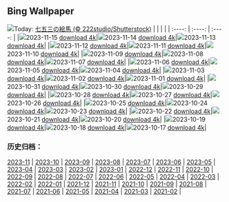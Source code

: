## Bing Wallpaper
![](https://global.bing.com/th?id=OHR.ShichiGoSan2023_JA-JP6423389600_UHD.jpg&w=1000)Today: [七五三の絵馬 (© 222studio/Shutterstock)](https://global.bing.com/th?id=OHR.ShichiGoSan2023_JA-JP6423389600_UHD.jpg)
|      |      |      |
| :----: | :----: | :----: |
|![](https://global.bing.com/th?id=OHR.ShichiGoSan2023_JA-JP6423389600_UHD.jpg&pid=hp&w=384&h=216&rs=1&c=4)2023-11-15 [download 4k](https://global.bing.com/th?id=OHR.ShichiGoSan2023_JA-JP6423389600_UHD.jpg)|![](https://global.bing.com/th?id=OHR.RussellLupines_JA-JP1047682065_UHD.jpg&pid=hp&w=384&h=216&rs=1&c=4)2023-11-14 [download 4k](https://global.bing.com/th?id=OHR.RussellLupines_JA-JP1047682065_UHD.jpg)|![](https://global.bing.com/th?id=OHR.OliveOrchard_JA-JP4824162139_UHD.jpg&pid=hp&w=384&h=216&rs=1&c=4)2023-11-13 [download 4k](https://global.bing.com/th?id=OHR.OliveOrchard_JA-JP4824162139_UHD.jpg)|
|![](https://global.bing.com/th?id=OHR.DiwaliAyodhya_JA-JP0829173693_UHD.jpg&pid=hp&w=384&h=216&rs=1&c=4)2023-11-12 [download 4k](https://global.bing.com/th?id=OHR.DiwaliAyodhya_JA-JP0829173693_UHD.jpg)|![](https://global.bing.com/th?id=OHR.SarekSweden_JA-JP0736730927_UHD.jpg&pid=hp&w=384&h=216&rs=1&c=4)2023-11-11 [download 4k](https://global.bing.com/th?id=OHR.SarekSweden_JA-JP0736730927_UHD.jpg)|![](https://global.bing.com/th?id=OHR.BadlandsSunrise_JA-JP0594221338_UHD.jpg&pid=hp&w=384&h=216&rs=1&c=4)2023-11-10 [download 4k](https://global.bing.com/th?id=OHR.BadlandsSunrise_JA-JP0594221338_UHD.jpg)|
|![](https://global.bing.com/th?id=OHR.NorwayBirch_JA-JP0530837645_UHD.jpg&pid=hp&w=384&h=216&rs=1&c=4)2023-11-09 [download 4k](https://global.bing.com/th?id=OHR.NorwayBirch_JA-JP0530837645_UHD.jpg)|![](https://global.bing.com/th?id=OHR.Lidong2023_JA-JP3829424254_UHD.jpg&pid=hp&w=384&h=216&rs=1&c=4)2023-11-08 [download 4k](https://global.bing.com/th?id=OHR.Lidong2023_JA-JP3829424254_UHD.jpg)|![](https://global.bing.com/th?id=OHR.KirkilaiTower_JA-JP2022080593_UHD.jpg&pid=hp&w=384&h=216&rs=1&c=4)2023-11-07 [download 4k](https://global.bing.com/th?id=OHR.KirkilaiTower_JA-JP2022080593_UHD.jpg)|
|![](https://global.bing.com/th?id=OHR.LagoPehoe_JA-JP3134234118_UHD.jpg&pid=hp&w=384&h=216&rs=1&c=4)2023-11-06 [download 4k](https://global.bing.com/th?id=OHR.LagoPehoe_JA-JP3134234118_UHD.jpg)|![](https://global.bing.com/th?id=OHR.SilencioSpain_JA-JP2937040234_UHD.jpg&pid=hp&w=384&h=216&rs=1&c=4)2023-11-05 [download 4k](https://global.bing.com/th?id=OHR.SilencioSpain_JA-JP2937040234_UHD.jpg)|![](https://global.bing.com/th?id=OHR.BisonSnow_JA-JP2748366682_UHD.jpg&pid=hp&w=384&h=216&rs=1&c=4)2023-11-04 [download 4k](https://global.bing.com/th?id=OHR.BisonSnow_JA-JP2748366682_UHD.jpg)|
|![](https://global.bing.com/th?id=OHR.ManateeMama_JA-JP0142051639_UHD.jpg&pid=hp&w=384&h=216&rs=1&c=4)2023-11-03 [download 4k](https://global.bing.com/th?id=OHR.ManateeMama_JA-JP0142051639_UHD.jpg)|![](https://global.bing.com/th?id=OHR.DeathValleySalt_JA-JP5389792178_UHD.jpg&pid=hp&w=384&h=216&rs=1&c=4)2023-11-02 [download 4k](https://global.bing.com/th?id=OHR.DeathValleySalt_JA-JP5389792178_UHD.jpg)|![](https://global.bing.com/th?id=OHR.AstoriaBridge_JA-JP5052562579_UHD.jpg&pid=hp&w=384&h=216&rs=1&c=4)2023-11-01 [download 4k](https://global.bing.com/th?id=OHR.AstoriaBridge_JA-JP5052562579_UHD.jpg)|
|![](https://global.bing.com/th?id=OHR.HalloweenCuteAI_JA-JP4715230706_UHD.jpg&pid=hp&w=384&h=216&rs=1&c=4)2023-10-31 [download 4k](https://global.bing.com/th?id=OHR.HalloweenCuteAI_JA-JP4715230706_UHD.jpg)|![](https://global.bing.com/th?id=OHR.GlenariffForest_JA-JP1774079251_UHD.jpg&pid=hp&w=384&h=216&rs=1&c=4)2023-10-30 [download 4k](https://global.bing.com/th?id=OHR.GlenariffForest_JA-JP1774079251_UHD.jpg)|![](https://global.bing.com/th?id=OHR.BourgesMarsh_JA-JP4265679422_UHD.jpg&pid=hp&w=384&h=216&rs=1&c=4)2023-10-29 [download 4k](https://global.bing.com/th?id=OHR.BourgesMarsh_JA-JP4265679422_UHD.jpg)|
|![](https://global.bing.com/th?id=OHR.FiveWinds_JA-JP4074287650_UHD.jpg&pid=hp&w=384&h=216&rs=1&c=4)2023-10-28 [download 4k](https://global.bing.com/th?id=OHR.FiveWinds_JA-JP4074287650_UHD.jpg)|![](https://global.bing.com/th?id=OHR.OldBridgeSkye_JA-JP3696006091_UHD.jpg&pid=hp&w=384&h=216&rs=1&c=4)2023-10-27 [download 4k](https://global.bing.com/th?id=OHR.OldBridgeSkye_JA-JP3696006091_UHD.jpg)|![](https://global.bing.com/th?id=OHR.ViennaAutumn_JA-JP3547270203_UHD.jpg&pid=hp&w=384&h=216&rs=1&c=4)2023-10-26 [download 4k](https://global.bing.com/th?id=OHR.ViennaAutumn_JA-JP3547270203_UHD.jpg)|
|![](https://global.bing.com/th?id=OHR.GrandStaircase_JA-JP3373019337_UHD.jpg&pid=hp&w=384&h=216&rs=1&c=4)2023-10-25 [download 4k](https://global.bing.com/th?id=OHR.GrandStaircase_JA-JP3373019337_UHD.jpg)|![](https://global.bing.com/th?id=OHR.FuzerCastle_JA-JP2974614535_UHD.jpg&pid=hp&w=384&h=216&rs=1&c=4)2023-10-24 [download 4k](https://global.bing.com/th?id=OHR.FuzerCastle_JA-JP2974614535_UHD.jpg)|![](https://global.bing.com/th?id=OHR.PoconosMaze_JA-JP2722442659_UHD.jpg&pid=hp&w=384&h=216&rs=1&c=4)2023-10-23 [download 4k](https://global.bing.com/th?id=OHR.PoconosMaze_JA-JP2722442659_UHD.jpg)|
|![](https://global.bing.com/th?id=OHR.JidaiMatsuri2023_JA-JP2436746215_UHD.jpg&pid=hp&w=384&h=216&rs=1&c=4)2023-10-22 [download 4k](https://global.bing.com/th?id=OHR.JidaiMatsuri2023_JA-JP2436746215_UHD.jpg)|![](https://global.bing.com/th?id=OHR.PersepolisRelief_JA-JP2088549399_UHD.jpg&pid=hp&w=384&h=216&rs=1&c=4)2023-10-21 [download 4k](https://global.bing.com/th?id=OHR.PersepolisRelief_JA-JP2088549399_UHD.jpg)|![](https://global.bing.com/th?id=OHR.PygmySloth_JA-JP1472166927_UHD.jpg&pid=hp&w=384&h=216&rs=1&c=4)2023-10-20 [download 4k](https://global.bing.com/th?id=OHR.PygmySloth_JA-JP1472166927_UHD.jpg)|
|![](https://global.bing.com/th?id=OHR.WaterLilyVietnam_JA-JP8591177657_UHD.jpg&pid=hp&w=384&h=216&rs=1&c=4)2023-10-19 [download 4k](https://global.bing.com/th?id=OHR.WaterLilyVietnam_JA-JP8591177657_UHD.jpg)|![](https://global.bing.com/th?id=OHR.KodiakAlaska_JA-JP8382026046_UHD.jpg&pid=hp&w=384&h=216&rs=1&c=4)2023-10-18 [download 4k](https://global.bing.com/th?id=OHR.KodiakAlaska_JA-JP8382026046_UHD.jpg)|![](https://global.bing.com/th?id=OHR.SpreadsheetDay_JA-JP8161682030_UHD.jpg&pid=hp&w=384&h=216&rs=1&c=4)2023-10-17 [download 4k](https://global.bing.com/th?id=OHR.SpreadsheetDay_JA-JP8161682030_UHD.jpg)|

### 历史归档：
[2023-11](https://github.com/niumoo/bing-wallpaper/tree/main/picture/2023-11/) | [2023-10](https://github.com/niumoo/bing-wallpaper/tree/main/picture/2023-10/) | [2023-09](https://github.com/niumoo/bing-wallpaper/tree/main/picture/2023-09/) | [2023-08](https://github.com/niumoo/bing-wallpaper/tree/main/picture/2023-08/) | [2023-07](https://github.com/niumoo/bing-wallpaper/tree/main/picture/2023-07/) | [2023-06](https://github.com/niumoo/bing-wallpaper/tree/main/picture/2023-06/) | [2023-05](https://github.com/niumoo/bing-wallpaper/tree/main/picture/2023-05/) | [2023-04](https://github.com/niumoo/bing-wallpaper/tree/main/picture/2023-04/) | 
[2023-03](https://github.com/niumoo/bing-wallpaper/tree/main/picture/2023-03/) | [2023-02](https://github.com/niumoo/bing-wallpaper/tree/main/picture/2023-02/) | [2023-01](https://github.com/niumoo/bing-wallpaper/tree/main/picture/2023-01/) | [2022-12](https://github.com/niumoo/bing-wallpaper/tree/main/picture/2022-12/) | [2022-11](https://github.com/niumoo/bing-wallpaper/tree/main/picture/2022-11/) | [2022-10](https://github.com/niumoo/bing-wallpaper/tree/main/picture/2022-10/) | [2022-09](https://github.com/niumoo/bing-wallpaper/tree/main/picture/2022-09/) | [2022-08](https://github.com/niumoo/bing-wallpaper/tree/main/picture/2022-08/) | 
[2022-07](https://github.com/niumoo/bing-wallpaper/tree/main/picture/2022-07/) | [2022-06](https://github.com/niumoo/bing-wallpaper/tree/main/picture/2022-06/) | [2022-05](https://github.com/niumoo/bing-wallpaper/tree/main/picture/2022-05/) | [2022-04](https://github.com/niumoo/bing-wallpaper/tree/main/picture/2022-04/) | [2022-03](https://github.com/niumoo/bing-wallpaper/tree/main/picture/2022-03/) | [2022-02](https://github.com/niumoo/bing-wallpaper/tree/main/picture/2022-02/) | [2022-01](https://github.com/niumoo/bing-wallpaper/tree/main/picture/2022-01/) | [2021-12](https://github.com/niumoo/bing-wallpaper/tree/main/picture/2021-12/) | 
[2021-11](https://github.com/niumoo/bing-wallpaper/tree/main/picture/2021-11/) | [2021-10](https://github.com/niumoo/bing-wallpaper/tree/main/picture/2021-10/) | [2021-09](https://github.com/niumoo/bing-wallpaper/tree/main/picture/2021-09/) | [2021-08](https://github.com/niumoo/bing-wallpaper/tree/main/picture/2021-08/) | [2021-07](https://github.com/niumoo/bing-wallpaper/tree/main/picture/2021-07/) | [2021-06](https://github.com/niumoo/bing-wallpaper/tree/main/picture/2021-06/) | [2021-05](https://github.com/niumoo/bing-wallpaper/tree/main/picture/2021-05/) | [2021-04](https://github.com/niumoo/bing-wallpaper/tree/main/picture/2021-04/) | 
[2021-03](https://github.com/niumoo/bing-wallpaper/tree/main/picture/2021-03/) | [2021-02](https://github.com/niumoo/bing-wallpaper/tree/main/picture/2021-02/) | 